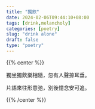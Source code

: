 ```yaml
---
title: "獨飲"
date: 2024-02-06T09:44:10+08:00
tags: [drink,melancholy]
categories: [poetry]
slug: "drink alone"
draft: false
type: "poetry"
---
```


{{% center %}}

獨坐獨飲樂相隨，忽有人聲掠耳垂。

片語來往形意弛，別後憶念安可追。

{{% /center %}}
